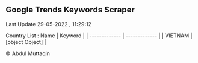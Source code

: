 

## Google Trends Keywords Scraper 
 
Last Update 29-05-2022 , 11:29:12

Country List :
 Name  | Keyword |
| ------------- | ------------- |
| VIETNAM | [object Object] |



© Abdul Muttaqin 
